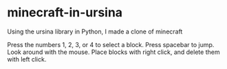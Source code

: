 # minecraft-in-ursina
Using the ursina library in Python, I made a clone of minecraft

Press the numbers 1, 2, 3, or 4 to select a block. Press spacebar to jump. Look around with the mouse. Place blocks with right click, and delete them with left click.
